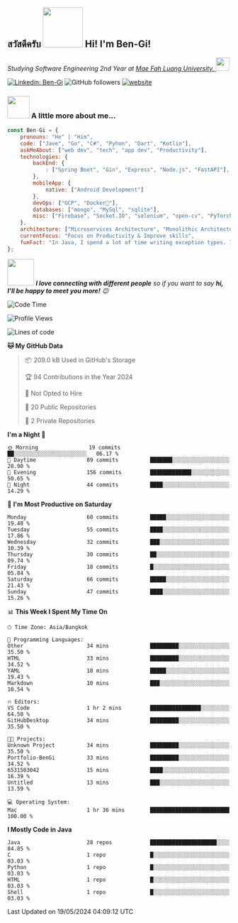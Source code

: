 <h2><p><a href="https://giphy.com/gifs/bread-L3nWlmgyqCeU8"></a></p>สวัสดีครับ <img src="https://media.giphy.com/media/L3nWlmgyqCeU8/giphy.gif" width="90" frameBorder="0" class="giphy-embed" allowFullScreen></img> Hi! I'm Ben-Gi!</h2>
<p><em>Studying Software Engineering 2nd Year at <a href="https://en.mfu.ac.th/home.html"> Mae Fah Luang University.
</a><img src="https://media.giphy.com/media/WUlplcMpOCEmTGBtBW/giphy.gif" width="30"> </em></p>


[![Linkedin: Ben-Gi](https://img.shields.io/badge/-BenGi-blue?style=flat-square&logo=Linkedin&logoColor=white&link=https://www.linkedin.com/in/nimit-tanbooutor-798139246/)](https://www.linkedin.com/in/nimit-tanbooutor-798139246/)
![GitHub followers](https://img.shields.io/github/followers/6531503042?label=Follow&style=social)
[![website](https://img.shields.io/badge/Website-46a2f1.svg?&style=flat-square&logo=Google-Chrome&logoColor=white&link=https://6531503042.github.io/Portfolio-BenGi/)](https://6531503042.github.io/Portfolio-BenGi/)

### <img src="https://media.giphy.com/media/VgCDAzcKvsR6OM0uWg/giphy.gif" width="50"> A little more about me...  

```javascript
const Ben-Gi = {
    pronouns: "He" | "Him",
    code: ["Jave", "Go", "C#", "Pyhon", "Dart", "Kotlin"],
    askMeAbout: ["web dev", "tech", "app dev", "Productivity"],
    technologies: {
        backEnd: {
            : ["Spring Boot", "Gin", "Express", "Node.js", "FastAPI"],
        },
        mobileApp: {
            native: ["Android Development"]
        },
        devOps: ["GCP", "Docker🐳"],
        databases: ["mongo", "MySql", "sqlite"],
        misc: ["Firebase", "Socket.IO", "selenium", "open-cv", "PyTorch"]
    },
    architecture: ["Microservices Architecture", "Monolithic Architecture", "Single page applications"],
    currentFocus: "Focus on Productivity & Improve skills",
    funFact: "In Java, I spend a lot of time writing exception types. It feels like you have to catch everything, just like in baseball."
};
```

<img src="https://media.giphy.com/media/LnQjpWaON8nhr21vNW/giphy.gif" width="60"> <em><b>I love connecting with different people</b> so if you want to say <b>hi, I'll be happy to meet you more!</b> 😊</em>

<!--START_SECTION:waka-->
![Code Time](http://img.shields.io/badge/Code%20Time-1%20hr%2056%20mins-blue)

![Profile Views](http://img.shields.io/badge/Profile%20Views-164-blue)

![Lines of code](https://img.shields.io/badge/From%20Hello%20World%20I%27ve%20Written-1.1%20million%20lines%20of%20code-blue)

**🐱 My GitHub Data** 

> 📦 209.0 kB Used in GitHub's Storage 
 > 
> 🏆 94 Contributions in the Year 2024
 > 
> 🚫 Not Opted to Hire
 > 
> 📜 20 Public Repositories 
 > 
> 🔑 2 Private Repositories 
 > 
**I'm a Night 🦉** 

```text
🌞 Morning                19 commits          ██░░░░░░░░░░░░░░░░░░░░░░░   06.17 % 
🌆 Daytime                89 commits          ███████░░░░░░░░░░░░░░░░░░   28.90 % 
🌃 Evening                156 commits         █████████████░░░░░░░░░░░░   50.65 % 
🌙 Night                  44 commits          ████░░░░░░░░░░░░░░░░░░░░░   14.29 % 
```
📅 **I'm Most Productive on Saturday** 

```text
Monday                   60 commits          █████░░░░░░░░░░░░░░░░░░░░   19.48 % 
Tuesday                  55 commits          ████░░░░░░░░░░░░░░░░░░░░░   17.86 % 
Wednesday                32 commits          ███░░░░░░░░░░░░░░░░░░░░░░   10.39 % 
Thursday                 30 commits          ██░░░░░░░░░░░░░░░░░░░░░░░   09.74 % 
Friday                   18 commits          █░░░░░░░░░░░░░░░░░░░░░░░░   05.84 % 
Saturday                 66 commits          █████░░░░░░░░░░░░░░░░░░░░   21.43 % 
Sunday                   47 commits          ████░░░░░░░░░░░░░░░░░░░░░   15.26 % 
```


📊 **This Week I Spent My Time On** 

```text
🕑︎ Time Zone: Asia/Bangkok

💬 Programming Languages: 
Other                    34 mins             █████████░░░░░░░░░░░░░░░░   35.50 % 
HTML                     33 mins             █████████░░░░░░░░░░░░░░░░   34.52 % 
YAML                     18 mins             █████░░░░░░░░░░░░░░░░░░░░   19.43 % 
Markdown                 10 mins             ███░░░░░░░░░░░░░░░░░░░░░░   10.54 % 

🔥 Editors: 
VS Code                  1 hr 2 mins         ████████████████░░░░░░░░░   64.50 % 
GitHubDesktop            34 mins             █████████░░░░░░░░░░░░░░░░   35.50 % 

🐱‍💻 Projects: 
Unknown Project          34 mins             █████████░░░░░░░░░░░░░░░░   35.50 % 
Portfolio-BenGi          33 mins             █████████░░░░░░░░░░░░░░░░   34.52 % 
6531503042               15 mins             ████░░░░░░░░░░░░░░░░░░░░░   16.39 % 
Untitled                 13 mins             ███░░░░░░░░░░░░░░░░░░░░░░   13.59 % 

💻 Operating System: 
Mac                      1 hr 36 mins        █████████████████████████   100.00 % 
```

**I Mostly Code in Java** 

```text
Java                     28 repos            █████████████████████░░░░   84.85 % 
C                        1 repo              █░░░░░░░░░░░░░░░░░░░░░░░░   03.03 % 
Python                   1 repo              █░░░░░░░░░░░░░░░░░░░░░░░░   03.03 % 
HTML                     1 repo              █░░░░░░░░░░░░░░░░░░░░░░░░   03.03 % 
Shell                    1 repo              █░░░░░░░░░░░░░░░░░░░░░░░░   03.03 % 
```




 Last Updated on 19/05/2024 04:09:12 UTC
<!--END_SECTION:waka-->
